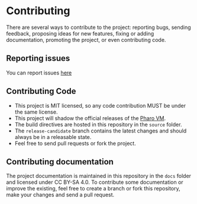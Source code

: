 # Contributing

There are several ways to contribute to the project: reporting bugs, sending
feedback, proposing ideas for new features, fixing or adding documentation,
promoting the project, or even contributing code.

## Reporting issues

You can report issues [here](https://github.com/ba-st/docker-pharo-vm/issues/new)

## Contributing Code

- This project is MIT licensed, so any code contribution MUST be under the same license.
- This project will shadow the official releases of the [Pharo VM](https://github.com/pharo-project/opensmalltalk-vm/releases).
- The build directives are hosted in this repository in the `source` folder.
- The `release-candidate` branch contains the latest changes and should always
  be in a releasable state.
- Feel free to send pull requests or fork the project.

## Contributing documentation

The project documentation is maintained in this repository in the `docs` folder
and licensed under CC BY-SA 4.0. To contribute some documentation or improve the
existing, feel free to create a branch or fork this repository, make your
changes and send a pull request.
